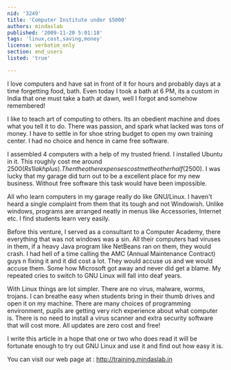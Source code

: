 ```yaml
---
nid: '3249'
title: 'Computer Institute under $5000'
authors: mindaslab
published: '2009-11-20 5:01:18'
tags: 'linux,cost,saving,money'
license: verbatim_only
section: end_users
listed: 'true'

---
```

I love computers and have sat in front of it for hours and probably days at a time forgetting food, bath. Even today I took a bath at 6 PM, its a custom in India that one must take a bath at dawn, well I forgot and somehow remembered!

I like to teach art of computing to others. Its an obedient machine and does what you tell it to do. There was passion, and spark what lacked was tons of money. I have to settle in for shoe string budget to open my own training center. I had no choice and hence in came free software.

I assembled 4 computers with a help of my trusted friend. I installed Ubuntu in it. This roughly cost me around $2500 (Rs 1 lakh plus). Then the other expenses cost me the other half ($2500). I was lucky that my garage did turn out to be a excellent place for my new business. Without free software this task would have been impossible.

All who learn computers in my garage really do like GNU/Linux. I haven't heard a single complaint from them that its tough and not Windowish. Unlike windows, programs are arranged neatly in menus like Accessories, Internet etc. I find students learn very easily.

Before this venture, I served as a consultant to  a Computer Academy, there everything that was not windows was a sin. All their computers had viruses in them, if a heavy Java program like NetBeans ran on them, they would crash. I had hell of a time calling the AMC (Annual Maintenance Contract) guys n fixing it and it did cost a lot. They would accuse us and we would accuse them. Some how Microsoft got away and never did get a blame. My repeated cries to switch to GNU Linux will fall into deaf years.

With Linux things are lot simpler. There are no virus, malware, worms, trojans. I can breathe easy when students bring in their thumb drives and open it on my machine. There are many choices of programming environment, pupils are getting very rich experience about what computer is. There is no need to install a virus scanner and extra security software that will cost more. All updates are zero cost and free!

I write this article in a hope that one or two who does read it will be fortunate enough to try out GNU Linux and use it and find out how easy it is.

You can visit our web page at : http://training.mindaslab.in